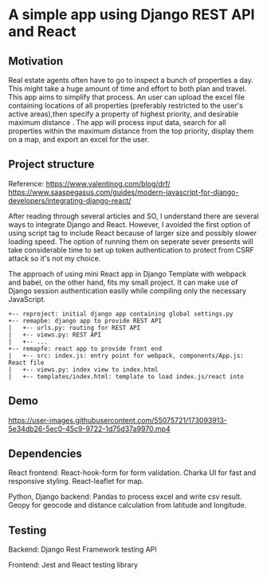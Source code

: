 # A simple app using Django REST API and React
## Motivation
Real estate agents often have to go to inspect a bunch of properties a day. This might take a huge amount of time and effort to both plan and travel. This app aims to simplify that process. An user can upload the excel file containing locations of all properties (preferably restricted to the user's active areas),then specify a property of highest priority, and desirable maximum distance . The app will process input data, search for all properties within the maximum distance from the top priority, display them on a map, and export an excel for the user.

## Project structure 

Reference:
https://www.valentinog.com/blog/drf/
https://www.saaspegasus.com/guides/modern-javascript-for-django-developers/integrating-django-react/

After reading through several articles and SO, I understand there are several ways to integrate Django and React. 
However, I avoided the first option of using script tag to include React because of larger size and possibly slower loading speed.
The option of running them on seperate sever presents will take considerable time to set up token authentication to protect from CSRF attack
so it's not my choice. 


The approach of using mini React app in Django Template with webpack and babel, on the other hand, fits my small project. It can make use of 
Django session authentication easily while compiling only the necessary JavaScript.  

```
+-- reproject: initial django app containing global settings.py
+-- remapbe: django app to provide REST API
|   +-- urls.py: routing for REST API
|   +-- views.py: REST API
|   +-- ...
+-- remapfe: react app to provide front end
|   +-- src: index.js: entry point for webpack, components/App.js: React file
|   +-- views.py: index view to index.html
|   +-- templates/index.html: template to load index.js/react into
```

## Demo


https://user-images.githubusercontent.com/55075721/173093913-5e34db26-5ec0-45c9-9722-1d75d37a9970.mp4


## Dependencies

React frontend: React-hook-form for form validation. Charka UI for fast and responsive styling. React-leaflet for map. 

Python, Django backend: Pandas to process excel and write csv result. Geopy for geocode and distance calculation from latitude and longitude. 

## Testing 

Backend: Django Rest Framework testing API 

Frontend: Jest and React testing library